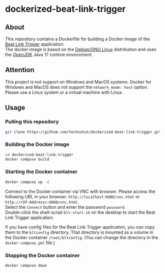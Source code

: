 # dockerized-beat-link-trigger
## About
This repository contains a Dockerfile for building a Docker image of the [Beat Link Trigger](https://github.com/Deep-Symmetry/beat-link-trigger) application.  
The docker image is based on the [Debian/GNU Linux](https://www.debian.org/) distribution and uses the [OpenJDK](https://openjdk.java.net/) Java 17 runtime environment.

## Attention
This project is not support on Windows and MacOS systems. Docker for Windows and MacOS does not support the `network_mode: host` option. Please use a Linux system or a virtual machine with Linux.

## Usage
### Pulling this repository
```bash
git clone https://github.com/technotut/dockerized-beat-link-trigger.git
```
### Building the Docker image
```bash
cd dockerized-beat-link-trigger
docker compose build
```
### Starting the Docker container
```bash
docker compose up -d
```
Connect to the Docker container via VNC with browser. Please access the following URL in your browser: `http://localhost:6080/vnc.html` or `http://<IP-Address>:6080/vnc.html`.  
Select the `Connect` button and enter the password `password`.  
Double-click the shell-script `blt-start.sh` on the desktop to start the Beat Link Trigger application.  

If you have config files for the Beat Link Trigger application, you can copy them to the `bltconfig` directory. That directory is mounted as a volume in the Docker container `/root/bltconfig`. (You can change the directory in the `docker-compose.yml` file.)  

### Stopping the Docker container
```bash
docker compose down
```
